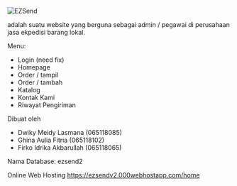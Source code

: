![EZSend](https://user-images.githubusercontent.com/75878833/120742430-0a293f00-c521-11eb-9834-703028339a03.png)

adalah suatu website yang berguna sebagai admin / pegawai di perusahaan jasa ekpedisi barang lokal. 


Menu:
- Login (need fix)
- Homepage
- Order / tampil
- Order / tambah
- Katalog
- Kontak Kami
- Riwayat Pengiriman

Dibuat oleh
- Dwiky Meidy Lasmana (065118085)
- Ghina Aulia Fitria (065118102)
- Firko Idrika Akbarullah (065118065)

Nama Database: ezsend2

Online Web Hosting https://ezsendv2.000webhostapp.com/home

